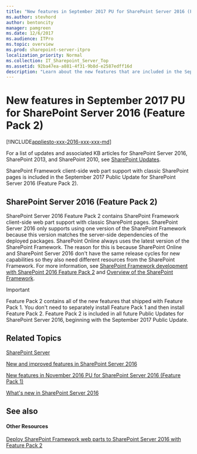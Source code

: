 ```yaml
---
title: "New features in September 2017 PU for SharePoint Server 2016 (Feature Pack 2)"
ms.author: stevhord
author: bentoncity
manager: pamgreen
ms.date: 12/6/2017
ms.audience: ITPro
ms.topic: overview
ms.prod: sharepoint-server-itpro
localization_priority: Normal
ms.collection: IT_Sharepoint_Server_Top
ms.assetid: 92ba47ea-a881-4f31-9b8d-e2587edff16d
description: "Learn about the new features that are included in the September 2017 Public Update for SharePoint Server 2016 (Feature Pack 2)."
---
```


# New features in September 2017 PU for SharePoint Server 2016 (Feature Pack 2)

[!INCLUDE[appliesto-xxx-2016-xxx-xxx-md](../includes/appliesto-xxx-2016-xxx-xxx-md.md)]

For a list of updates and associated KB articles for SharePoint Server 2016, SharePoint 2013, and SharePoint 2010, see [SharePoint Updates](../sharepoint-updates.md).
  
SharePoint Framework client-side web part support with classic SharePoint pages is included in the September 2017 Public Update for SharePoint Server 2016 (Feature Pack 2).
  
## SharePoint Server 2016 (Feature Pack 2)

SharePoint Server 2016 Feature Pack 2 contains SharePoint Framework client-side web part support with classic SharePoint pages. SharePoint Server 2016 only supports using one version of the SharePoint Framework because this version matches the server-side dependencies of the deployed packages. SharePoint Online always uses the latest version of the SharePoint Framework. The reason for this is because SharePoint Online and SharePoint Server 2016 don't have the same release cycles for new capabilities so they also need different resources from the SharePoint Framework. For more information, see [SharePoint Framework development with SharePoint 2016 Feature Pack 2](/sharepoint/dev/spfx/sharepoint-2016-support) and [Overview of the SharePoint Framework](/sharepoint/dev/spfx/sharepoint-framework-overview).
  
> [!IMPORTANT]
> Feature Pack 2 contains all of the new features that shipped with Feature Pack 1. You don't need to separately install Feature Pack 1 and then install Feature Pack 2. Feature Pack 2 is included in all future Public Updates for SharePoint Server 2016, beginning with the September 2017 Public Update. 
  
## Related Topics

[SharePoint Server](../sharepoint-server.md)
  
[New and improved features in SharePoint Server 2016](new-and-improved-features-in-sharepoint-server-2016.md)
  
[New features in November 2016 PU for SharePoint Server 2016 (Feature Pack 1)](new-features-in-feature-pack-1.md)
  
[What's new in SharePoint Server 2016](https://support.office.com/en-US/article/What-s-new-in-SharePoint-Server-2016-089369b5-c3d4-4551-8bed-22b2548abd3b?ui=en-US&amp;rs=en-US&amp;ad=US)
  
## See also

#### Other Resources

[Deploy SharePoint Framework web parts to SharePoint Server 2016 with Feature Pack 2](https://dev.office.com/blogs/now-available-deploy-sharepoint-framework-web-parts-to-sharepoint-server-2016-with-feature-pack-2)


